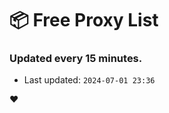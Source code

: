 # :package: Free Proxy List
### Updated every 15 minutes.

- Last updated: `2024-07-01 23:36`

:heart:
